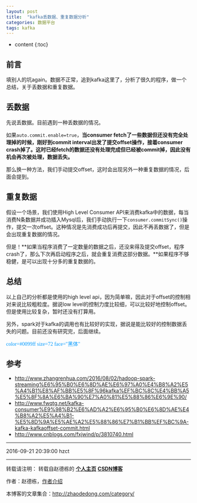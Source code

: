 ```yaml
---
layout: post
title:  "kafka丢数据、重复数据分析"
categories: 数据平台
tags: kafka
---
```


* content
{:toc}

## 前言

填别人的坑again。数据不正常，追到kafka这里了，分析了很久的程序，做一个总结，关于丢数据和重复数据。


## 丢数据

先说丢数据。目前遇到一种丢数据的情况。

如果`auto.commit.enable=true`，**当consumer fetch了一些数据但还没有完全处理掉的时候，刚好到commit interval出发了提交offset操作，接着consumer crash掉了。这时已经fetch的数据还没有处理完成但已经被commit掉，因此没有机会再次被处理，数据丢失。**

那么换一种方法，我们手动提交offset，这时会出现另外一种重复数据的情况，后面会提到。

## 重复数据

假设一个场景，我们使用High Level Consumer API来消费kafka中的数据，每当消费N条数据并成功插入Mysql后，我们手动执行一下`consumer.commitSync()`操作，提交一次offset。这种情况是先消费成功后再提交，因此不再丢数据了，但是会出现重复数据的情况。

但是！**如果当程序消费了一定数量的数据之后，还没来得及提交offset，程序crash了，那么下次再启动程序之后，就会重复消费这部分数据。**如果程序不够稳健，是可以出现十分多的重复数据的。

## 总结

以上自己的分析都是使用的high level api，因为简单嘛，因此对于offset的控制相对来说比较粗粒度。据说low level的控制力度比较细，可以比较好地控制offset。但是使用比较复杂，暂时还没有打算用。

另外，spark对于kafka的调用也有比较好的实现，据说是能比较好的控制数据丢失的问题。目前还没有研究完，后面继续。

<font color=#0099ff face="黑体">color=#0099ff size=72 face="黑体"</font>

## 参考

- http://www.zhangrenhua.com/2016/08/02/hadoop-spark-streaming%E6%95%B0%E6%8D%AE%E6%97%A0%E4%B8%A2%E5%A4%B1%E8%AF%BB%E5%8F%96kafka%EF%BC%8C%E4%BB%A5%E5%8F%8A%E6%BA%90%E7%A0%81%E5%88%86%E6%9E%90/
- http://www.fwqtg.net/kafka-consumer%E9%98%B2%E6%AD%A2%E6%95%B0%E6%8D%AE%E4%B8%A2%E5%A4%B1-%E5%8D%9A%E5%AE%A2%E5%88%86%E7%B1%BB%EF%BC%9A-kafka-kafkaoffset-commit.html
- http://www.cnblogs.com/fxjwind/p/3810740.html

***
2016-09-21 20:39:00 hzct

***

转载请注明： 转载自赵德栋的 [**个人主页**](http://zhaodedong.com) [**CSDN博客**](http://zhaodedong.com)

作者：赵德栋，[作者介绍](http://zhaodedong.com/about/)

本博客的文章集合：http://zhaodedong.com/category/
